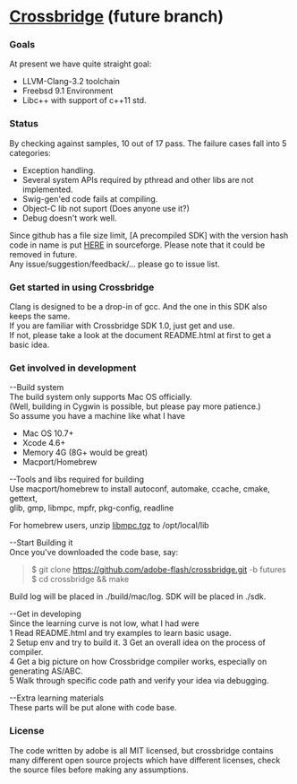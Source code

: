 # [Crossbridge](www.crossbridge.io) (future branch)

### Goals 
At present we have quite straight goal:

* LLVM-Clang-3.2 toolchain 
* Freebsd 9.1 Environment
* Libc++ with support of c++11 std.

### Status
By checking against samples, 10 out of 17 pass.
The failure cases fall into 5 categories:

* Exception handling.
* Several system APIs required by pthread and other libs are not implemented.
* Swig-gen'ed code fails at compiling.
* Object-C lib not suport (Does anyone use it?) 
* Debug doesn't work well.

Since github has a file size limit, [A precompiled SDK] with the version hash code in name is put [HERE](http://sourceforge.net/projects/crossbridge/files/) in sourceforge. 
Please note that it could be removed in future.  
Any issue/suggestion/feedback/... please go to issue list.


### Get started in using Crossbridge
Clang is designed to be a drop-in of gcc. And the one in this SDK also keeps the same.  
If you are familiar with Crossbridge SDK 1.0, just get and use.  
If not, please take a look at the document README.html at first to get a basic idea.


### Get involved in development
--Build system  
The build system only supports Mac OS officially.  
(Well, building in Cygwin is possible, but please pay more patience.)  
So assume you have a machine like what I have 

* Mac OS 10.7+
* Xcode 4.6+ 
* Memory 4G (8G+ would be great)
* Macport/Homebrew


--Tools and libs required for building  
Use macport/homebrew to install autoconf, automake, ccache, cmake, gettext,  
 glib, gmp, libmpc, mpfr, pkg-config, readline

For homebrew users, unzip [libmpc.tgz](http://sourceforge.net/projects/crossbridge/files/) to /opt/local/lib

--Start Building it  
Once you've downloaded the code base, say:  
> $ git clone https://github.com/adobe-flash/crossbridge.git -b futures  
> $ cd crossbridge && make

Build log will be placed in ./build/mac/log. 
SDK will be placed in ./sdk.  



--Get in developing  
Since the learning curve is not low, what I had were  
1 Read README.html and try examples to learn basic usage.  
2 Setup env and try to build it.
3 Get an overall idea on the process of compiler.  
4 Get a big picture on how Crossbridge compiler works, especially on generating AS/ABC.  
5 Walk through specific code path and verify your idea via debugging.  

--Extra learning materials  
These parts will be put alone with code base.


### License
The code written by adobe is all MIT licensed, but crossbridge contains many different open source projects which have different licenses, check the source files before making any assumptions.
